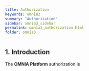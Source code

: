 ```yaml
---
title: Authorization
keywords: omnia3
summary: "Authorization"
sidebar: omnia3_sidebar
permalink: omnia3_authorization.html
folder: omnia3
---
```



## 1. Introduction

The **OMNIA Platform** authorization is 
